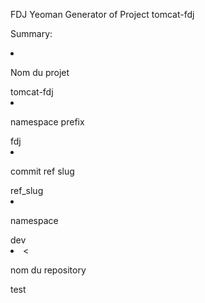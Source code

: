 FDJ Yeoman Generator of Project tomcat-fdj
  <p>Summary:</p>
        <li><p> Nom du projet </p>tomcat-fdj</li>
        <li><p> namespace prefix </p> fdj</li>
        <li><p> commit ref slug  </p> ref_slug</li>
        <li><p> namespace  </p> dev </li>
        <li><<p> nom du repository  </p> test </li>